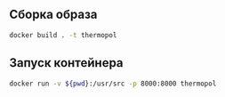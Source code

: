 ## Cборка образа
```bash
docker build . -t thermopol
```

## Запуск контейнера
```bash
docker run -v ${pwd}:/usr/src -p 8000:8000 thermopol
```
